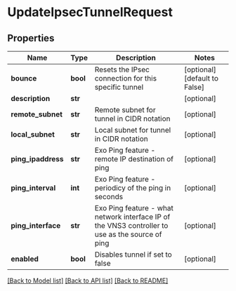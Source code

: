 # UpdateIpsecTunnelRequest

## Properties
Name | Type | Description | Notes
------------ | ------------- | ------------- | -------------
**bounce** | **bool** | Resets the IPsec connection for this specific tunnel | [optional] [default to False]
**description** | **str** |  | [optional] 
**remote_subnet** | **str** | Remote subnet for tunnel in CIDR notation | [optional] 
**local_subnet** | **str** | Local subnet for tunnel in CIDR notation | [optional] 
**ping_ipaddress** | **str** | Exo Ping feature - remote IP destination of ping | [optional] 
**ping_interval** | **int** | Exo Ping feature - periodicy of the ping in seconds | [optional] 
**ping_interface** | **str** | Exo Ping feature - what network interface IP of the VNS3 controller to use as the source of ping | [optional] 
**enabled** | **bool** | Disables tunnel if set to false | [optional] 

[[Back to Model list]](../README.md#documentation-for-models) [[Back to API list]](../README.md#documentation-for-api-endpoints) [[Back to README]](../README.md)


